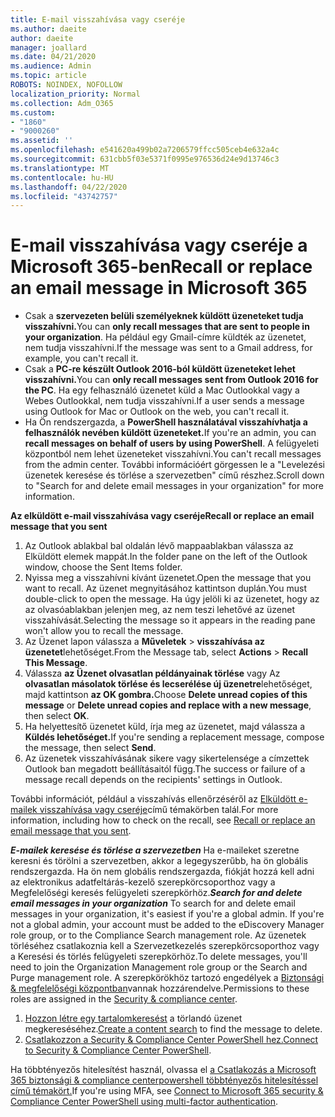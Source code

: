 ```yaml
---
title: E-mail visszahívása vagy cseréje
ms.author: daeite
author: daeite
manager: joallard
ms.date: 04/21/2020
ms.audience: Admin
ms.topic: article
ROBOTS: NOINDEX, NOFOLLOW
localization_priority: Normal
ms.collection: Adm_O365
ms.custom:
- "1860"
- "9000260"
ms.assetid: ''
ms.openlocfilehash: e541620a499b02a7206579ffcc505ceb4e632a4c
ms.sourcegitcommit: 631cbb5f03e5371f0995e976536d24e9d13746c3
ms.translationtype: MT
ms.contentlocale: hu-HU
ms.lasthandoff: 04/22/2020
ms.locfileid: "43742757"
---
```

# <a name="recall-or-replace-an-email-message-in-microsoft-365"></a><span data-ttu-id="a3377-102">E-mail visszahívása vagy cseréje a Microsoft 365-ben</span><span class="sxs-lookup"><span data-stu-id="a3377-102">Recall or replace an email message in Microsoft 365</span></span>

- <span data-ttu-id="a3377-103">Csak a **szervezeten belüli személyeknek küldött üzeneteket tudja visszahívni.**</span><span class="sxs-lookup"><span data-stu-id="a3377-103">You can **only recall messages that are sent to people in your organization**.</span></span> <span data-ttu-id="a3377-104">Ha például egy Gmail-címre küldték az üzenetet, nem tudja visszahívni.</span><span class="sxs-lookup"><span data-stu-id="a3377-104">If the message was sent to a Gmail address, for example, you can't recall it.</span></span>
- <span data-ttu-id="a3377-105">Csak a **PC-re készült Outlook 2016-ból küldött üzeneteket lehet visszahívni.**</span><span class="sxs-lookup"><span data-stu-id="a3377-105">You can **only recall messages sent from Outlook 2016 for the PC**.</span></span> <span data-ttu-id="a3377-106">Ha egy felhasználó üzenetet küld a Mac Outlookkal vagy a Webes Outlookkal, nem tudja visszahívni.</span><span class="sxs-lookup"><span data-stu-id="a3377-106">If a user sends a message using Outlook for Mac or Outlook on the web, you can't recall it.</span></span>
- <span data-ttu-id="a3377-107">Ha Ön rendszergazda, a **PowerShell használatával visszahívhatja a felhasználók nevében küldött üzeneteket.**</span><span class="sxs-lookup"><span data-stu-id="a3377-107">If you're an admin, you can **recall messages on behalf of users by using PowerShell**.</span></span> <span data-ttu-id="a3377-108">A felügyeleti központból nem lehet üzeneteket visszahívni.</span><span class="sxs-lookup"><span data-stu-id="a3377-108">You can't recall messages from the admin center.</span></span> <span data-ttu-id="a3377-109">További információért görgessen le a "Levelezési üzenetek keresése és törlése a szervezetben" című részhez.</span><span class="sxs-lookup"><span data-stu-id="a3377-109">Scroll down to "Search for and delete email messages in your organization" for more information.</span></span>

<span data-ttu-id="a3377-110">**Az elküldött e-mail visszahívása vagy cseréje**</span><span class="sxs-lookup"><span data-stu-id="a3377-110">**Recall or replace an email message that you sent**</span></span>

1. <span data-ttu-id="a3377-111">Az Outlook ablakbal bal oldalán lévő mappaablakban válassza az Elküldött elemek mappát.</span><span class="sxs-lookup"><span data-stu-id="a3377-111">In the folder pane on the left of the Outlook window, choose the Sent Items folder.</span></span>
2. <span data-ttu-id="a3377-112">Nyissa meg a visszahívni kívánt üzenetet.</span><span class="sxs-lookup"><span data-stu-id="a3377-112">Open the message that you want to recall.</span></span> <span data-ttu-id="a3377-113">Az üzenet megnyitásához kattintson duplán.</span><span class="sxs-lookup"><span data-stu-id="a3377-113">You must double-click to open the message.</span></span> <span data-ttu-id="a3377-114">Ha úgy jelöli ki az üzenetet, hogy az az olvasóablakban jelenjen meg, az nem teszi lehetővé az üzenet visszahívását.</span><span class="sxs-lookup"><span data-stu-id="a3377-114">Selecting the message so it appears in the reading pane won't allow you to recall the message.</span></span>
3. <span data-ttu-id="a3377-115">Az Üzenet lapon válassza a **Műveletek** > **visszahívása az üzenetet**lehetőséget.</span><span class="sxs-lookup"><span data-stu-id="a3377-115">From the Message tab, select **Actions** > **Recall This Message**.</span></span>
4. <span data-ttu-id="a3377-116">Válassza **az Üzenet olvasatlan példányainak törlése** vagy Az **olvasatlan másolatok törlése és lecserélése új üzenetre**lehetőséget, majd kattintson **az OK gombra.**</span><span class="sxs-lookup"><span data-stu-id="a3377-116">Choose **Delete unread copies of this message** or **Delete unread copies and replace with a new message**, then select **OK**.</span></span>
5. <span data-ttu-id="a3377-117">Ha helyettesítő üzenetet küld, írja meg az üzenetet, majd válassza a **Küldés lehetőséget.**</span><span class="sxs-lookup"><span data-stu-id="a3377-117">If you're sending a replacement message, compose the message, then select **Send**.</span></span>
6. <span data-ttu-id="a3377-118">Az üzenetek visszahívásának sikere vagy sikertelensége a címzettek Outlook ban megadott beállításaitól függ.</span><span class="sxs-lookup"><span data-stu-id="a3377-118">The success or failure of a message recall depends on the recipients' settings in Outlook.</span></span>

<span data-ttu-id="a3377-119">További információt, például a visszahívás ellenőrzéséről az [Elküldött e-mailek visszahívása vagy cseréje](https://support.office.com/article/35027f88-d655-4554-b4f8-6c0729a723a0)című témakörben talál.</span><span class="sxs-lookup"><span data-stu-id="a3377-119">For more information, including how to check on the recall, see [Recall or replace an email message that you sent](https://support.office.com/article/35027f88-d655-4554-b4f8-6c0729a723a0).</span></span>

<span data-ttu-id="a3377-120">***E-mailek keresése és törlése a szervezetben*** Ha e-maileket szeretne keresni és törölni a szervezetben, akkor a legegyszerűbb, ha ön globális rendszergazda. Ha ön nem globális rendszergazda, fiókját hozzá kell adni az elektronikus adatfeltárás-kezelő szerepkörcsoporthoz vagy a Megfelelőségi keresés felügyeleti szerepkörhöz.</span><span class="sxs-lookup"><span data-stu-id="a3377-120">***Search for and delete email messages in your organization*** To search for and delete email messages in your organization, it's easiest if you're a global admin. If you're not a global admin, your account must be added to the eDiscovery Manager role group, or to the Compliance Search management role.</span></span> <span data-ttu-id="a3377-121">Az üzenetek törléséhez csatlakoznia kell a Szervezetkezelés szerepkörcsoporthoz vagy a Keresési és törlés felügyeleti szerepkörhöz.</span><span class="sxs-lookup"><span data-stu-id="a3377-121">To delete messages, you'll need to join the Organization Management role group or the Search and Purge management role.</span></span> <span data-ttu-id="a3377-122">A szerepkörökhöz tartozó engedélyek a [Biztonsági & megfelelőségi központban](https://protection.office.com/)vannak hozzárendelve.</span><span class="sxs-lookup"><span data-stu-id="a3377-122">Permissions to these roles are assigned in the [Security & compliance center](https://protection.office.com/).</span></span>

1. <span data-ttu-id="a3377-123">[Hozzon létre egy tartalomkeresést](https://docs.microsoft.com/office365/securitycompliance/content-search) a törlandó üzenet megkereséséhez.</span><span class="sxs-lookup"><span data-stu-id="a3377-123">[Create a content search](https://docs.microsoft.com/office365/securitycompliance/content-search) to find the message to delete.</span></span>
2. <span data-ttu-id="a3377-124">[Csatlakozzon a Security & Compliance Center PowerShell hez.](https://docs.microsoft.com/powershell/exchange/office-365-scc/connect-to-scc-powershell/connect-to-scc-powershell?view=exchange-ps)</span><span class="sxs-lookup"><span data-stu-id="a3377-124">[Connect to Security & Compliance Center PowerShell](https://docs.microsoft.com/powershell/exchange/office-365-scc/connect-to-scc-powershell/connect-to-scc-powershell?view=exchange-ps).</span></span> 

<span data-ttu-id="a3377-125">Ha többtényezős hitelesítést használ, olvassa el [a Csatlakozás a Microsoft 365 biztonsági & compliance centerpowershell többtényezős hitelesítéssel című témakört.](https://docs.microsoft.com/powershell/exchange/office-365-scc/connect-to-scc-powershell/mfa-connect-to-scc-powershell?view=exchange-ps)</span><span class="sxs-lookup"><span data-stu-id="a3377-125">If you're using MFA, see [Connect to Microsoft 365 security & Compliance Center PowerShell using multi-factor authentication](https://docs.microsoft.com/powershell/exchange/office-365-scc/connect-to-scc-powershell/mfa-connect-to-scc-powershell?view=exchange-ps).</span></span> 
